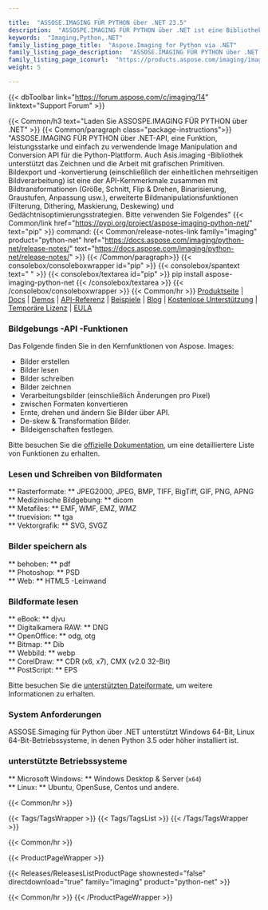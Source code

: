 ```yaml
---

title:  "ASSOSE.IMAGING FÜR PYTHON über .NET 23.5"
description:  "ASSOSPE.IMAGING FÜR PYTHON über .NET ist eine Bibliothek, die erweiterte Bildverarbeitungsfunktionen bietet. Sie können mit dieser API einfach erstellen, laden, manipulieren, konvertieren und Fotos komprimieren. Auch Asis.imaging -Bibliothek unterstützt das Zeichnen und die Arbeit mit grafischen Primitiven. Bildexport und -konvertierung (einschließlich der einheitlichen mehrseitigen Bildverarbeitung) ist eine der API-Kernmerkmale zusammen mit Bildtransformationen (Größe, Schnitt, Flip & Drehen, Binarisierung, Graustufen, Anpassung usw.), erweiterte Bildmanipulationsfunktionen (Filterung, Dithering, Maskierung, Deskewing) und Gedächtnisoptimierungsstrategien. ASSOSE.IMAGING FÜR PYTHON über .NET ist eine flexible, stabile und leistungsstarke API, die die am häufigsten verwendeten Formate zusammen mit einigen speziellen Formaten wie DJVU, Dicom, Webp & DNG verarbeiten kann. ASSOSE.imaging ist eine plattformübergreifende Bibliothek, es ist Windows und Linux-kompatibel."
keywords:  "Imaging,Python,.NET"
family_listing_page_title:  "Aspose.Imaging for Python via .NET"
family_listing_page_description:  "ASSOSE.IMAGING FÜR PYTHON über .NET ist eine flexible, stabile und leistungsstarke API, mit der Entwickler Bilder und Fotos in ihren eigenen Python -Anwendungen verarbeiten können."
family_listing_page_iconurl:  "https://products.aspose.com/imaging/images/imaging/aspose_imaging-for-python-net.svg"
weight: 5

---
```

{{< dbToolbar link="https://forum.aspose.com/c/imaging/14" linktext="Support Forum" >}}

{{< Common/h3 text="Laden Sie ASSOSPE.IMAGING FÜR PYTHON über .NET"  >}}
{{< Common/paragraph class="package-instructions">}}
"ASSOSE.IMAGING FÜR PYTHON über .NET-API, eine Funktion, leistungsstarke und einfach zu verwendende Image Manipulation and Conversion API für die Python-Plattform. Auch Asis.imaging -Bibliothek unterstützt das Zeichnen und die Arbeit mit grafischen Primitiven. Bildexport und -konvertierung (einschließlich der einheitlichen mehrseitigen Bildverarbeitung) ist eine der API-Kernmerkmale zusammen mit Bildtransformationen (Größe, Schnitt, Flip & Drehen, Binarisierung, Graustufen, Anpassung usw.), erweiterte Bildmanipulationsfunktionen (Filterung, Dithering, Maskierung, Deskewing) und Gedächtnisoptimierungsstrategien.
Bitte verwenden Sie Folgendes" {{< Common/link href="https://pypi.org/project/aspose-imaging-python-net/" text="pip"  >}} command:
{{< Common/release-notes-link family="imaging" product="python-net" href="https://docs.aspose.com/imaging/python-net/release-notes/" text="https://docs.aspose.com/imaging/python-net/release-notes/"  >}}
{{< /Common/paragraph>}}
{{< consolebox/consoleboxwrapper id="pip" >}}
       {{< consolebox/spantext text=" " >}}
       {{< consolebox/textarea id="pip" >}} pip install aspose-imaging-python-net {{< /consolebox/textarea >}}
{{< /consolebox/consoleboxwrapper >}}
{{< Common/hr >}}
[Produktseite](https://products.aspsispsis.com/imaging/python-net/) | [Docs](https://docs.aspsidsispid.com/imaging/python-net/) | [Demos](https://products.asispsis.app/imaging/family/) | [API-Referenz](https://reference.asispsis.com/imaging/python-net/) | [Beispiele](https://github.com/asips-imaging/asips.imaging-for-python-net/) | [Blog](https://blog.aspsis.com/category/imaging/) | [Kostenlose Unterstützung](https://forum.aspsient.com/c/imaging) | [Temporäre Lizenz](https://purchase.asispsis.com/temporary-license) | [EULA](https://about.asispsis.com/legal/eula/)

### Bildgebungs -API -Funktionen

Das Folgende finden Sie in den Kernfunktionen von Aspose. Images:

- Bilder erstellen
- Bilder lesen
- Bilder schreiben
- Bilder zeichnen
- Verarbeitungsbilder (einschließlich Änderungen pro Pixel)
- zwischen Formaten konvertieren
- Ernte, drehen und ändern Sie Bilder über API.
- De-skew & Transformation Bilder.
- Bildeigenschaften festlegen.

Bitte besuchen Sie die [offizielle Dokumentation](https://docs.asspsis.com/imaging/python-net/), um eine detailliertere Liste von Funktionen zu erhalten.

### Lesen und Schreiben von Bildformaten

** Rasterformate: ** JPEG2000, JPEG, BMP, TIFF, BigTiff, GIF, PNG, APNG \
** Medizinische Bildgebung: ** dicom \
** Metafiles: ** EMF, WMF, EMZ, WMZ \
** truevision: ** tga \
** Vektorgrafik: ** SVG, SVGZ

### Bilder speichern als

** behoben: ** pdf \
** Photoshop: ** PSD \
** Web: ** HTML5 -Leinwand

### Bildformate lesen

** eBook: ** djvu \
** Digitalkamera RAW: ** DNG \
** OpenOffice: ** odg, otg \
** Bitmap: ** Dib \
** Webbild: ** webp \
** CorelDraw: ** CDR (x6, x7), CMX (v2.0 32-Bit) \
** PostScript: ** EPS

Bitte besuchen Sie die [unterstützten Dateiformate](https://docs.asispsis.com/imaging/python-net/supported-file-formats/), um weitere Informationen zu erhalten.

### System Anforderungen

ASSOSE.Simaging für Python über .NET unterstützt Windows 64-Bit, Linux 64-Bit-Betriebssysteme, in denen Python 3.5 oder höher installiert ist.

### unterstützte Betriebssysteme

** Microsoft Windows: ** Windows Desktop & Server (`x64`) \
** Linux: ** Ubuntu, OpenSuse, Centos und andere.

{{< Common/hr >}}

{{< Tags/TagsWrapper >}}
 {{< Tags/TagsList >}}
{{< /Tags/TagsWrapper >}}

{{< Common/hr >}}

{{< ProductPageWrapper >}}
<!-- ReleasesListProductPage-->
   {{< Releases/ReleasesListProductPage shownested="false"  directdownload="true" family="imaging" product="python-net" >}}
<!-- /ReleasesListProductPage-->
{{< Common/hr >}}
{{< /ProductPageWrapper >}}
